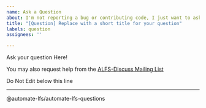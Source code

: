 ```yaml
---
name: Ask a Question
about: I'm not reporting a bug or contributing code, I just want to ask a question!
title: "[Question] Replace with a short title for your question"
labels: question
assignees: ''

---
```


Ask your question Here! 

You may also request help from the [ALFS-Discuss Mailing List](mailto:alfs-discuss@lists.linuxfromscratch.org)

Do Not Edit below this line
***
@automate-lfs/automate-lfs-questions
